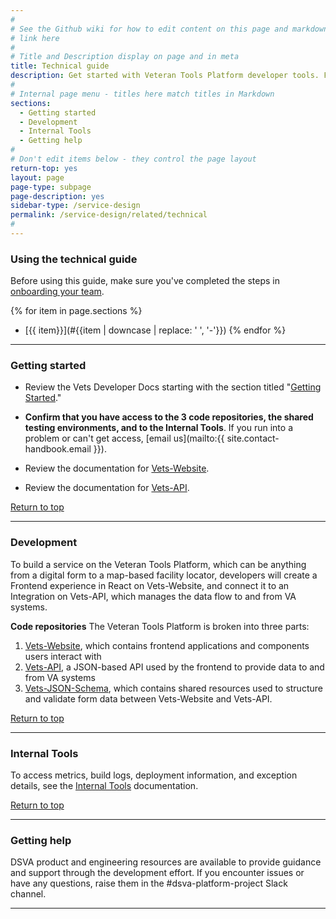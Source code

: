 ```yaml
---
#
# See the Github wiki for how to edit content on this page and markdown styles you can use:
# link here
#
# Title and Description display on page and in meta
title: Technical guide
description: Get started with Veteran Tools Platform developer tools. Find technical resources, tools, and examples you can use throughout the service lifecycle.
#
# Internal page menu - titles here match titles in Markdown
sections:
  - Getting started
  - Development
  - Internal Tools
  - Getting help
#
# Don't edit items below - they control the page layout
return-top: yes
layout: page
page-type: subpage
page-description: yes
sidebar-type: /service-design
permalink: /service-design/related/technical
#
---
```


### Using the technical guide

Before using this guide, make sure you've completed the steps in [onboarding your team](../getting-started#onboarding-your-team).

{% for item in page.sections %}
* [{{ item}}](#{{item | downcase | replace: ' ', '-'}})
{% endfor %}

<hr>

### Getting started

* Review the Vets Developer Docs starting with the section titled "<a title="Go to developer documentation" href="https://department-of-veterans-affairs.github.io/va-digital-services-platform-docs/docs/vets-developer-docs/getting-started.html" target="_blank">Getting Started</a>."

* **Confirm that you have access to the 3 code repositories, the shared testing environments, and to the Internal Tools**. If you run into a problem or can't get access, [email us](mailto:{{ site.contact-handbook.email }}).

* Review the documentation for <a title="Go to Vets-Website readme" href="https://department-of-veterans-affairs.github.io/va-digital-services-platform-docs/docs/vets-developer-docs/vets-website/vets-website-readme" target="_blank">Vets-Website</a>.

* Review the documentation for <a title="Go to Vets-API readme" href="https://department-of-veterans-affairs.github.io/va-digital-services-platform-docs/docs/vets-developer-docs/vets-api/vets-api-readme" target="_blank">Vets-API</a>.

<a href="#">Return to top</a>

<hr>

### Development

To build a service on the Veteran Tools Platform, which can be anything from a digital form to a map-based facility locator, developers will create a Frontend experience in React on Vets-Website, and connect it to an Integration on Vets-API, which manages the data flow to and from VA systems.

**Code repositories**
The Veteran Tools Platform is broken into three parts:
1. <a title="Go to Vets-Website" href="https://github.com/department-of-veterans-affairs/vets-website" target="_blank">Vets-Website</a>, which contains frontend applications and components users interact with
2. <a title="Go to Vets-API" href="https://github.com/department-of-veterans-affairs/vets-api" target="_blank">Vets-API</a>, a JSON-based API used by the frontend to provide data to and from VA systems
3. <a title="Go to Vets-JSON-Schema" href="https://github.com/department-of-veterans-affairs/vets-json-schema" target="_blank">Vets-JSON-Schema</a>, which contains shared resources used to structure and validate form data between Vets-Website and Vets-API.

<a href="#">Return to top</a>

<hr>

### Internal Tools

To access metrics, build logs, deployment information, and exception details, see the <a title="Go to Internal Tools" href="https://department-of-veterans-affairs.github.io/va-digital-services-platform-docs/docs/vets-developer-docs/internal-tools-access" target="_blank">Internal Tools</a> documentation.

<a href="#">Return to top</a>

<hr>

### Getting help

DSVA product and engineering resources are available to provide guidance and support through the development effort. If you encounter issues or have any questions, raise them in the #dsva-platform-project Slack channel.

<hr>

